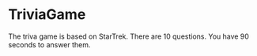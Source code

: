 # TriviaGame

The triva game is based on StarTrek.
There are 10 questions.
You have 90 seconds to answer them.


